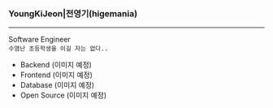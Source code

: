 ### YoungKiJeon|전영기(higemania)
___
Software Engineer
<br>`수염난 초등학생을 이길 자는 없다..`

* Backend
(이미지 예정)
* Frontend
(이미지 예정)
* Database
(이미지 예정)     
* Open Source
(이미지 예정)
